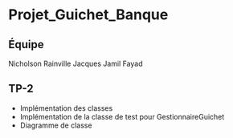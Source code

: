 # Projet_Guichet_Banque



## Équipe
Nicholson Rainville Jacques
Jamil Fayad

## TP-2
- Implémentation des classes
- Implémentation de la classe de test pour GestionnaireGuichet 
- Diagramme de classe

